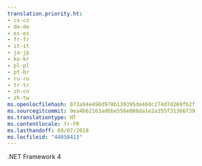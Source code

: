 ```yaml
---
translation.priority.ht:
- cs-cz
- de-de
- es-es
- fr-fr
- it-it
- ja-jp
- ko-kr
- pl-pl
- pt-br
- ru-ru
- tr-tr
- zh-cn
- zh-tw
ms.openlocfilehash: 073a94e498d978b139395de460c274d7d269fb2f
ms.sourcegitcommit: 9ea4b62163ad6be556e088da1e2a355f31366f39
ms.translationtype: HT
ms.contentlocale: fr-FR
ms.lasthandoff: 09/07/2018
ms.locfileid: "44058413"
---
```

.NET Framework 4